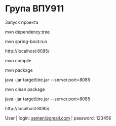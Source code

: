 Група ВПУ911
===============================
Запуск проекта

mvn dependency:tree

mvn spring-boot:run

http://localhost:8085/

mvn compile

mvn package

java -jar target\tire.jar --server.port=8085

mvn clean package

java -jar target\tire.jar --server.port=8085

http://localhost:8085/

User | login: semen@gmail.com | password: 123456